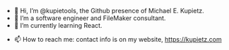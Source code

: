 - 👋 Hi, I’m @kupietools, the Github presence of Michael E. Kupietz.
- 👀 I’m a software engineer and FileMaker consultant.
- 🌱 I’m currently learning React.
<!--- - 💞️ I’m looking to collaborate on ... --->
- 📫 How to reach me: contact info is on my website, https://kupietz.com

<!---
kupietools/kupietools is a ✨ special ✨ repository because its `README.md` (this file) appears on your GitHub profile.
You can click the Preview link to take a look at your changes.
--->
